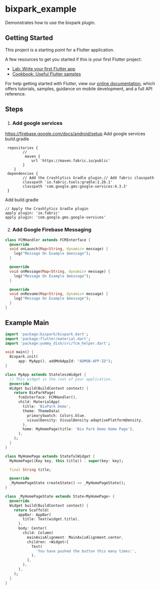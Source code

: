 # bixpark_example

Demonstrates how to use the bixpark plugin.

## Getting Started

This project is a starting point for a Flutter application.

A few resources to get you started if this is your first Flutter project:

- [Lab: Write your first Flutter app](https://flutter.dev/docs/get-started/codelab)
- [Cookbook: Useful Flutter samples](https://flutter.dev/docs/cookbook)

For help getting started with Flutter, view our
[online documentation](https://flutter.dev/docs), which offers tutorials,
samples, guidance on mobile development, and a full API reference.

## Steps

1. ### Add google services
https://firebase.google.com/docs/android/setup
Add google services build.gradle
```
 repositories {
        //
         maven {
            url 'https://maven.fabric.io/public'
        }
    }
 dependencies {
        // Add the Crashlytics Gradle plugin.// Add fabric classpath
        classpath 'io.fabric.tools:gradle:1.26.1'
        classpath 'com.google.gms:google-services:4.3.3'
 }
```
Add build.gradle
```
// Apply the Crashlytics Gradle plugin
apply plugin: 'io.fabric'
apply plugin: 'com.google.gms.google-services'
```

2. ### Add Google Firebase Messaging

```dart
class FCMHandler extends FCMInterface {
  @override
  void onLaunch(Map<String, dynamic> message) {
    log("Message On Example $message");
  }

  @override
  void onMessage(Map<String, dynamic> message) {
    log("Message On Example $message");
  }

  @override
  void onResume(Map<String, dynamic> message) {
    log("Message On Example $message");
  }
}
```

## Example Main
```dart
import 'package:bixpark/bixpark.dart';
import 'package:flutter/material.dart';
import 'package:yummy_dish/src/fcm_helper.dart';

void main() {
  Bixpark.init(
      app: MyApp(), addMobAppId: "ADMOB-APP-ID");
}

class MyApp extends StatelessWidget {
  // This widget is the root of your application.
  @override
  Widget build(BuildContext context) {
    return BixParkPage(
      fcmInterface: FCMHandler(),
      child: MaterialApp(
        title: 'BixPark Demo',
        theme: ThemeData(
          primarySwatch: Colors.blue,
          visualDensity: VisualDensity.adaptivePlatformDensity,
        ),
        home: MyHomePage(title: 'Bix Park Demo Home Page'),
      ),
    );
  }
}

class MyHomePage extends StatefulWidget {
  MyHomePage({Key key, this.title}) : super(key: key);

  final String title;

  @override
  _MyHomePageState createState() => _MyHomePageState();
}

class _MyHomePageState extends State<MyHomePage> {
  @override
  Widget build(BuildContext context) {
    return Scaffold(
      appBar: AppBar(
        title: Text(widget.title),
      ),
      body: Center(
        child: Column(
          mainAxisAlignment: MainAxisAlignment.center,
          children: <Widget>[
            Text(
              'You have pushed the button this many times:',
            ),
          ],
        ),
      ),
    );
  }
}
```

